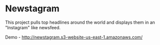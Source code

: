 # Newstagram

This project pulls top headlines around the world and displays them in an "Instagram" like newsfeed.

Demo - http://newstagram.s3-website-us-east-1.amazonaws.com/
